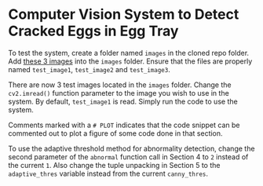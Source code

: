 # Computer Vision System to Detect Cracked Eggs in Egg Tray

To test the system, create a folder named `images` in the cloned repo folder. Add [these 3 images](https://lensdump.com/a/jrR80) into the `images` folder. Ensure that the files are properly named `test_image1`, `test_image2` and `test_image3`.

There are now 3 test images located in the `images` folder. 
Change the `cv2.imread()` function parameter to the image you wish to use in the system. By default, `test_image1` is read. 
Simply run the code to use the system. 

Comments marked with a `# PLOT` indicates that the code snippet can be commented out to plot a figure of some code done in that section.

To use the adaptive threshold method for abnormality detection, change the second parameter of the `abnormal` function call in Section 4 to `2` instead of the current `1`. 
Also change the tuple unpacking in Section 5 to the `adaptive_thres` variable instead from the current `canny_thres`.
